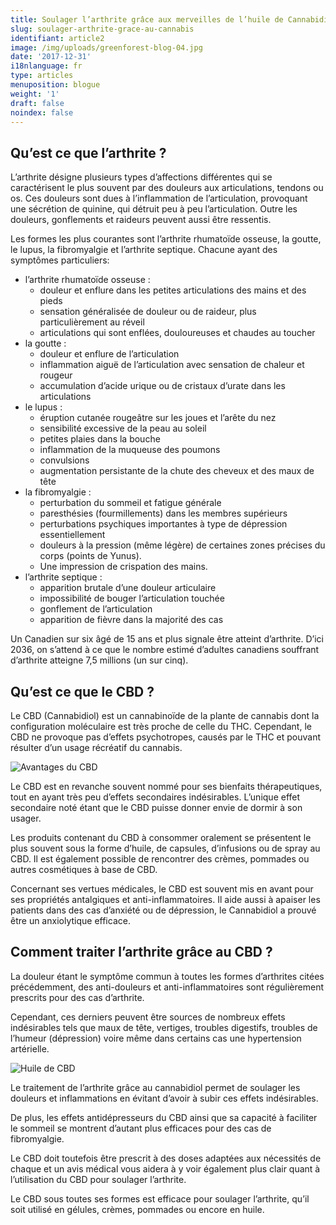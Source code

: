 ```yaml
---
title: Soulager l’arthrite grâce aux merveilles de l’huile de Cannabidiol (CBD)
slug: soulager-arthrite-grace-au-cannabis
identifiant: article2
image: /img/uploads/greenforest-blog-04.jpg
date: '2017-12-31'
i18nlanguage: fr
type: articles
menuposition: blogue
weight: '1'
draft: false
noindex: false
---
```

## Qu’est ce que l’arthrite ?

L’arthrite désigne plusieurs types d’affections différentes qui se caractérisent le plus souvent par des douleurs aux articulations, tendons ou os. Ces douleurs sont dues à l’inflammation de l’articulation, provoquant une sécrétion de quinine, qui détruit peu à peu l’articulation. Outre les douleurs, gonflements et raideurs peuvent aussi être ressentis.

Les formes les plus courantes sont l’arthrite rhumatoïde osseuse, la goutte, le lupus, la fibromyalgie et l’arthrite septique. Chacune ayant des symptômes particuliers:

* l’arthrite rhumatoïde osseuse :
  * douleur et enflure dans les petites articulations des mains et des pieds
  * sensation généralisée de douleur ou de raideur, plus particulièrement au réveil
  * articulations qui sont enflées, douloureuses et chaudes au toucher
* la goutte :
  * douleur et enflure de l’articulation
  * inflammation aiguë de l’articulation avec sensation de chaleur et rougeur
  * accumulation d’acide urique ou de cristaux d’urate dans les articulations
* le lupus : 
  * éruption cutanée rougeâtre sur les joues et l’arête du nez
  * sensibilité excessive de la peau au soleil
  * petites plaies dans la bouche
  * inflammation de la muqueuse des poumons
  * convulsions
  * augmentation persistante de la chute des cheveux et des maux de tête
* la fibromyalgie :
  * perturbation du sommeil et fatigue générale
  * paresthésies (fourmillements) dans les membres supérieurs
  * perturbations psychiques importantes à type de dépression essentiellement
  * douleurs à la pression (même légère) de certaines zones précises du corps (points de Yunus).
  * Une impression de crispation des mains.
* l’arthrite septique :
  * apparition brutale d’une douleur articulaire
  * impossibilité de bouger l’articulation touchée
  * gonflement de l’articulation
  * apparition de fièvre dans la majorité des cas

Un Canadien sur six âgé de 15 ans et plus signale être atteint d’arthrite. D’ici 2036, on s’attend à ce que le nombre estimé d’adultes canadiens souffrant d’arthrite atteigne 7,5 millions (un sur cinq).

## Qu’est ce que le CBD ?

Le CBD (Cannabidiol) est un cannabinoïde de la plante de cannabis dont la configuration moléculaire est très proche de celle du THC. Cependant, le CBD ne provoque pas d’effets psychotropes, causés par le THC et pouvant résulter d’un usage récréatif du cannabis.

![Avantages du CBD](/img/uploads/greenforest-blog-05.jpg)

Le CBD est en revanche souvent nommé pour ses bienfaits thérapeutiques, tout en ayant très peu d’effets secondaires indésirables. L’unique effet secondaire noté étant que le CBD puisse donner envie de dormir à son usager.

Les produits contenant du CBD à consommer oralement se présentent le plus souvent sous la forme d’huile, de capsules, d’infusions ou de spray au CBD. Il est également possible de rencontrer des crèmes, pommades ou autres cosmétiques à base de CBD.

Concernant ses vertues médicales, le CBD est souvent mis en avant pour ses propriétés antalgiques et anti-inflammatoires. Il aide aussi à apaiser les patients dans des cas d’anxiété ou de dépression, le Cannabidiol a prouvé être un anxiolytique efficace.

## Comment traiter l’arthrite grâce au CBD ?

La douleur étant le symptôme commun à toutes les formes d’arthrites citées précédemment, des anti-douleurs et anti-inflammatoires sont régulièrement prescrits pour des cas d’arthrite.  

Cependant, ces derniers peuvent être sources de nombreux effets indésirables tels que maux de tête, vertiges, troubles digestifs, troubles de l’humeur (dépression) voire même dans certains cas une hypertension artérielle.

![Huile de CBD](/img/uploads/greenforest-blog-01.jpg)

Le traitement de l’arthrite grâce au cannabidiol permet de soulager les douleurs et inflammations en évitant d’avoir à subir ces effets indésirables.

De plus, les effets antidépresseurs du CBD ainsi que sa capacité à faciliter le sommeil se montrent d’autant plus efficaces pour des cas de fibromyalgie.

Le CBD doit toutefois être prescrit à des doses adaptées aux nécessités de chaque et un avis médical vous aidera à y voir également plus clair quant à l’utilisation du CBD pour soulager l’arthrite. 

Le CBD sous toutes ses formes est efficace pour soulager l’arthrite, qu’il soit utilisé en gélules, crèmes, pommades ou encore en huile.
